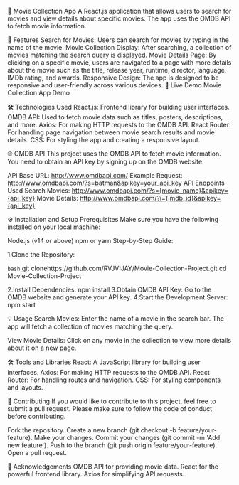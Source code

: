 🎥 Movie Collection App
A React.js application that allows users to search for movies and view details about specific movies. The app uses the OMDB API to fetch movie information.

📝 Features
Search for Movies: Users can search for movies by typing in the name of the movie.
Movie Collection Display: After searching, a collection of movies matching the search query is displayed.
Movie Details Page: By clicking on a specific movie, users are navigated to a page with more details about the movie such as the title, release year, runtime, director, language, IMDb rating, and awards.
Responsive Design: The app is designed to be responsive and user-friendly across various devices.
🚀 Live Demo
Movie Collection App Demo <!-- Add the live link if deployed -->

🛠️ Technologies Used
React.js: Frontend library for building user interfaces.
OMDB API: Used to fetch movie data such as titles, posters, descriptions, and more.
Axios: For making HTTP requests to the OMDB API.
React Router: For handling page navigation between movie search results and movie details.
CSS: For styling the app and creating a responsive layout.

🌐 OMDB API
This project uses the OMDB API to fetch movie information. You need to obtain an API key by signing up on the OMDB website.

API Base URL: http://www.omdbapi.com/
Example Request: http://www.omdbapi.com/?s=batman&apikey=your_api_key
API Endpoints Used
Search Movies: http://www.omdbapi.com/?s={movie_name}&apikey={api_key}
Movie Details: http://www.omdbapi.com/?i={imdb_id}&apikey={api_key}

⚙️ Installation and Setup
Prerequisites
Make sure you have the following installed on your local machine:

Node.js (v14 or above)
npm or yarn
Step-by-Step Guide:

1.Clone the Repository:

```bash```
        git clonehttps://github.com/RVJVIJAY/Movie-Collection-Project.git
        cd Movie-Collection-Project

2.Install Dependencies:
        npm install
3.Obtain OMDB API Key:
        Go to the OMDB website and generate your API key.
4.Start the Development Server:
        npm start


💡 Usage
Search Movies: Enter the name of a movie in the search bar. The app will fetch a collection of movies matching the query.

View Movie Details: Click on any movie in the collection to view more details about it on a new page.

🛠️ Tools and Libraries
React: A JavaScript library for building user interfaces.
Axios: For making HTTP requests to the OMDB API.
React Router: For handling routes and navigation.
CSS: For styling components and layouts.

🤝 Contributing
If you would like to contribute to this project, feel free to submit a pull request. Please make sure to follow the code of conduct before contributing.

Fork the repository.
Create a new branch (git checkout -b feature/your-feature).
Make your changes.
Commit your changes (git commit -m 'Add new feature').
Push to the branch (git push origin feature/your-feature).
Open a pull request.

🙏 Acknowledgements
OMDB API for providing movie data.
React for the powerful frontend library.
Axios for simplifying API requests.

